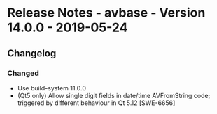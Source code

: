 Release Notes - avbase - Version 14.0.0 - 2019-05-24
====================================================


## Changelog


### Changed

* Use build-system 11.0.0
* (Qt5 only) Allow single digit fields in date/time AVFromString code; triggered by different behaviour in Qt 5.12 [SWE-6656]
